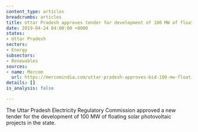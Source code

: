 ```yaml
---
content_type: articles
breadcrumbs: articles
title: Uttar Pradesh approves tender for development of 100 MW of floating solar projects
date: 2019-04-24 04:00:00 +0000
states:
- Uttar Pradesh
sectors:
- Energy
subsectors:
- Renewables
sources:
- name: Mercom
  url: https://mercomindia.com/uttar-pradesh-approves-bid-100-mw-floating-solar/
details: []
is_analysis: false

---
```

The Uttar Pradesh Electricity Regulatory Commission approved a new tender for the development of 100 MW of floating solar photovoltaic projects in the state.